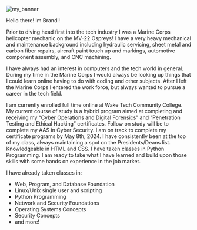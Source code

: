 ![my_banner](https://i.imgur.com/i6sMF2o.png)


Hello there! Im Brandi!

Prior to diving head first into the tech industry I was a Marine Corps helicopter mechanic on the MV-22 Ospreys! I have a very heavy mechanical and maintenance background including hydraulic servicing, sheet metal and carbon fiber repairs, aircraft paint touch up and markings, automotive component assembly, and CNC machining.

I have always had an interest in computers and the tech world in general. During my time in the Marine Corps I would always be looking up things that I could learn online having to do with coding and other subjects. After I left the Marine Corps I entered the work force, but always wanted to pursue a career in the tech field. 

I am currently enrolled full time online at Wake Tech Community College. My current course of study is a hybrid program aimed at completing and receiving my “Cyber Operations and Digital Forensics” and “Penetration Testing and Ethical Hacking” certificates. Follow on study will be to complete my AAS in Cyber Security. I am on track to complete my certificate programs by May 8th, 2024. I have consistently been at the top of my class, always maintaining a spot on the Presidents/Deans list. Knowledgeable in HTML and CSS. I have taken classes in Python Programming. I am ready to take what I have learned and build upon those skills with some hands on experience in the job market. 

I have already taken classes in:

* Web, Program, and Database Foundation
* Linux/Unix single user and scripting
* Python Programming
* Network and Security Foundations
* Operating Systems Concepts
* Security Concepts
* and more!
